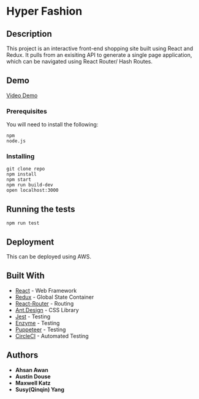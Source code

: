# Hyper Fashion

## Description

This project is an interactive front-end shopping site built using React and Redux. It pulls from an exisiting API to generate a single page application, which can be navigated using React Router/ Hash Routes.

## Demo
[Video Demo](https://vimeo.com/428809622)

### Prerequisites

You will need to install the following:

```
npm
node.js
```

### Installing

```
git clone repo
npm install
npm start
npm run build-dev
open localhost:3000
```

## Running the tests

```
npm run test
```

## Deployment

This can be deployed using AWS.

## Built With

- [React](https://reactjs.org/docs/forms.html) - Web Framework
- [Redux](https://redux.js.org/) - Global State Container
- [React-Router](https://reacttraining.com/react-router/) - Routing
- [Ant.Design](https://circleci.com/) - CSS Library
- [Jest](https://jestjs.io/) - Testing
- [Enzyme](https://enzymejs.github.io/enzyme/) - Testing
- [Puppeteer](https://github.com/puppeteer/puppeteer) - Testing
- [CircleCI](https://circleci.com/) - Automated Testing

## Authors

- **Ahsan Awan**
- **Austin Douse**
- **Maxwell Katz**
- **Susy(Qinqin) Yang**
